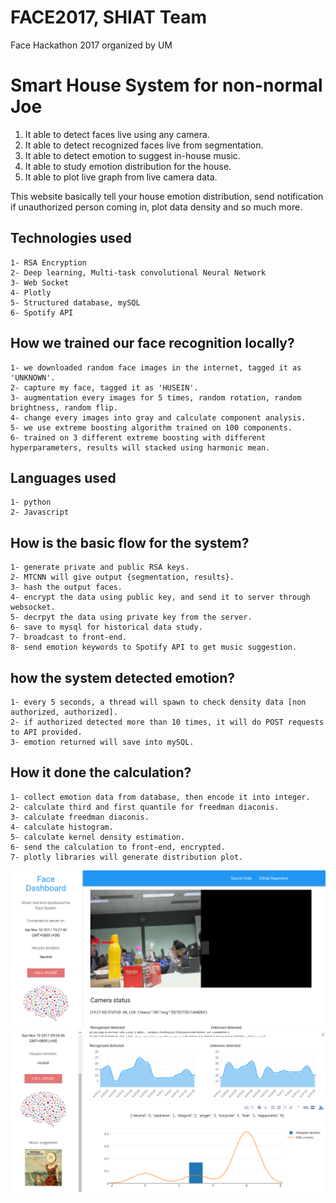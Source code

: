 # FACE2017, SHIAT Team
Face Hackathon 2017 organized by UM

# Smart House System for non-normal Joe
1. It able to detect faces live using any camera.
2. It able to detect recognized faces live from segmentation.
3. It able to detect emotion to suggest in-house music.
4. It able to study emotion distribution for the house.
5. It able to plot live graph from live camera data.

This website basically tell your house emotion distribution, send notification if unauthorized person coming in, plot data density and so much more.

## Technologies used
```text
1- RSA Encryption
2- Deep learning, Multi-task convolutional Neural Network
3- Web Socket
4- Plotly
5- Structured database, mySQL
6- Spotify API
```

## How we trained our face recognition locally?
```text
1- we downloaded random face images in the internet, tagged it as 'UNKNOWN'.
2- capture my face, tagged it as 'HUSEIN'.
3- augmentation every images for 5 times, random rotation, random brightness, random flip.
4- change every images into gray and calculate component analysis.
5- we use extreme boosting algorithm trained on 100 components.
6- trained on 3 different extreme boosting with different hyperparameters, results will stacked using harmonic mean.
```

## Languages used
```text
1- python
2- Javascript
```

## How is the basic flow for the system?
```text
1- generate private and public RSA keys.
2- MTCNN will give output {segmentation, results}.
3- hash the output faces.
4- encrypt the data using public key, and send it to server through websocket.
5- decrpyt the data using private key from the server.
6- save to mysql for historical data study.
7- broadcast to front-end.
8- send emotion keywords to Spotify API to get music suggestion.
```

## how the system detected emotion?
```text
1- every 5 seconds, a thread will spawn to check density data [non authorized, authorized].
2- if authorized detected more than 10 times, it will do POST requests to API provided.
3- emotion returned will save into mySQL.
```

## How it done the calculation?
```text
1- collect emotion data from database, then encode it into integer.
2- calculate third and first quantile for freedman diaconis.
3- calculate freedman diaconis.
4- calculate histogram.
5- calculate kernel density estimation.
6- send the calculation to front-end, encrypted.
7- plotly libraries will generate distribution plot.
```

![alt text](screenshot/1.png)
![alt text](screenshot/3.png)

